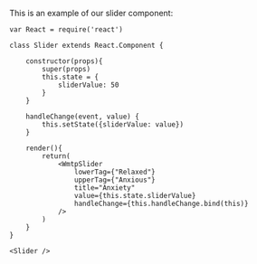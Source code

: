 This is an example of our slider component:

    var React = require('react')

    class Slider extends React.Component {

        constructor(props){
            super(props)
            this.state = {
                sliderValue: 50
            }
        }

        handleChange(event, value) {
            this.setState({sliderValue: value})
        }

        render(){
            return(
                <WmtpSlider
                    lowerTag={"Relaxed"}
                    upperTag={"Anxious"}
                    title="Anxiety"
                    value={this.state.sliderValue}
                    handleChange={this.handleChange.bind(this)}
                />
            )
        }
    }

    <Slider />

